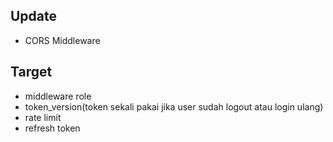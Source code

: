 ## Update
 - CORS Middleware
## Target
 - middleware role
 - token_version(token sekali pakai jika user sudah logout atau login ulang)
 - rate limit
 - refresh token